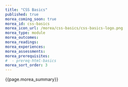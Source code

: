 ```yaml
---
title: "CSS Basics"
published: true
morea_coming_soon: true
morea_id: css-basics
morea_icon_url: /morea/css-basics/css-basics-logo.png
morea_type: module
morea_outcomes:
morea_readings:
morea_experiences:
morea_assessments:
morea_prerequisites:
#  - prereq-html-basics
morea_sort_order: 3
---
```


{{page.morea_summary}}
